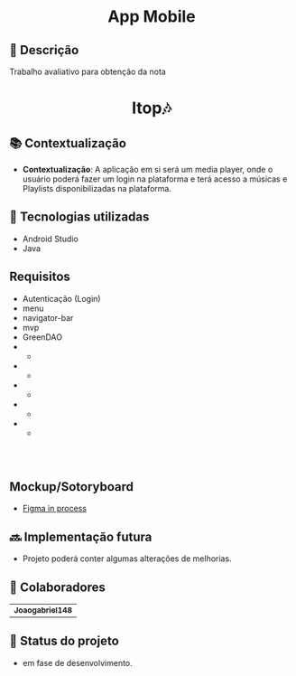 <h1 align="center">App Mobile</h1>

## :memo: Descrição
Trabalho avaliativo para obtenção da nota

<h1 align="center">Itop🎶</h1>

## :books: Contextualização
* <b>Contextualização</b>: A aplicação em si será um media player, onde o usuário poderá fazer um login na plataforma e terá acesso a músicas e Playlists disponibilizadas na plataforma.

## :wrench: Tecnologias utilizadas
* Android Studio
* Java

## Requisitos
* Autenticação (Login)
* menu
* navigator-bar
* mvp
* GreenDAO
* -
* -
* -
* -
* -

```s
```
<br/>

## Mockup/Sotoryboard
* <a href="https://www.figma.com/file/Sq09wTWxxIbEzU8iuzI43Q/Untitled?type=design&node-id=0%3A1&mode=design&t=e5g8RoN4yRXqb93d-1">Figma in process</a>

## :soon: Implementação futura
* Projeto poderá conter algumas alterações de melhorias.


## :handshake: Colaboradores
<table>
  <tr>
    <td align="center">
      <a href="https://github.com/Joaogabriel148">
        <sub>
          <b>Joaogabriel148</b>
        </sub>
      </a>
    </td>
  </tr>
</table>

## :dart: Status do projeto
* em fase de desenvolvimento.

